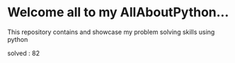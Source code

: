 # Welcome all to my AllAboutPython...
This repository contains and showcase my problem solving skills using python

solved : 82
